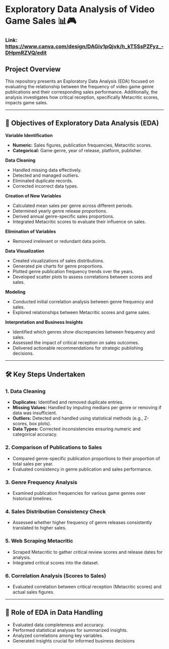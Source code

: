 # Exploratory Data Analysis of Video Game Sales 📊🎮
### Link: https://www.canva.com/design/DAGiv1pQjvk/h_kT5SsPZFyz_-DHpmRZVQ/edit

## Project Overview
This repository presents an Exploratory Data Analysis (EDA) focused on evaluating the relationship between the frequency of video game genre publications and their corresponding sales performance. Additionally, the analysis investigates how critical reception, specifically Metacritic scores, impacts game sales.

---

## 📌 Objectives of Exploratory Data Analysis (EDA)

**Variable Identification**
- **Numeric:** Sales figures, publication frequencies, Metacritic scores.
- **Categorical:** Game genre, year of release, platform, publisher.

**Data Cleaning**
- Handled missing data effectively.
- Detected and managed outliers.
- Eliminated duplicate records.
- Corrected incorrect data types.

**Creation of New Variables**
- Calculated mean sales per genre across different periods.
- Determined yearly genre release proportions.
- Derived annual genre-specific sales proportions.
- Integrated Metacritic scores to evaluate their influence on sales.

**Elimination of Variables**
- Removed irrelevant or redundant data points.

**Data Visualization**
- Created visualizations of sales distributions.
- Generated pie charts for genre proportions.
- Plotted genre publication frequency trends over the years.
- Developed scatter plots to assess correlations between scores and sales.

**Modeling**
- Conducted initial correlation analysis between genre frequency and sales.
- Explored relationships between Metacritic scores and game sales.

**Interpretation and Business Insights**
- Identified which genres show discrepancies between frequency and sales.
- Assessed the impact of critical reception on sales outcomes.
- Delivered actionable recommendations for strategic publishing decisions.

---

## 🛠️ Key Steps Undertaken

### 1. **Data Cleaning**
- **Duplicates:** Identified and removed duplicate entries.
- **Missing Values:** Handled by imputing medians per genre or removing if data was insufficient.
- **Outliers:** Detected and handled using statistical methods (e.g., Z-scores, box plots).
- **Data Types:** Corrected inconsistencies ensuring numeric and categorical accuracy.

### 2. **Comparison of Publications to Sales**
- Compared genre-specific publication proportions to their proportion of total sales per year.
- Evaluated consistency in genre publication and sales performance.

### 3. **Genre Frequency Analysis**
- Examined publication frequencies for various game genres over historical timelines.

### 4. **Sales Distribution Consistency Check**
- Assessed whether higher frequency of genre releases consistently translated to higher sales.

### 5. **Web Scraping Metacritic**
- Scraped Metacritic to gather critical review scores and release dates for analysis.
- Integrated critical scores into the dataset.

### 6. **Correlation Analysis (Scores to Sales)**
- Evaluated correlation between critical reception (Metacritic scores) and actual sales figures.

---

## 🚀 Role of EDA in Data Handling
- Evaluated data completeness and accuracy.
- Performed statistical analyses for summarized insights.
- Analyzed correlations among key variables.
- Generated insights crucial for informed business decisions
